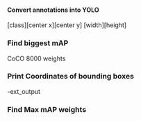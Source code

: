 #### Convert annotations into YOLO

[class][center x][center y] [width][height]

### Find biggest mAP

CoCO 8000 weights


### Print Coordinates of bounding boxes

-ext_output

### Find Max mAP weights





